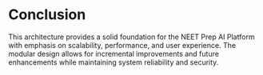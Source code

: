 # Conclusion

This architecture provides a solid foundation for the NEET Prep AI Platform with emphasis on scalability, performance, and user experience. The modular design allows for incremental improvements and future enhancements while maintaining system reliability and security.
